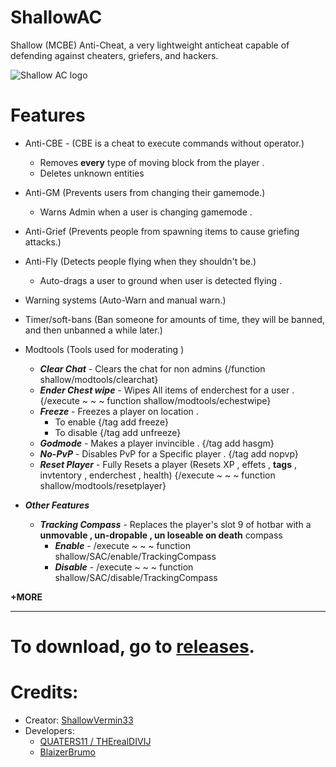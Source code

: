 # ShallowAC
Shallow (MCBE) Anti-Cheat, a very lightweight anticheat capable of defending against cheaters, griefers, and hackers. 

![Shallow AC logo](https://cdn.discordapp.com/icons/962787981809291274/cffd5ad526d3efce44891f9703473ea2.png?size)


# Features 
- Anti-CBE - (CBE is a cheat to execute commands without operator.)
   * Removes **every** type of moving block from the player  .
   * Deletes unknown entities
- Anti-GM              (Prevents users from changing their gamemode.)
   * Warns Admin when a user is changing gamemode . 
- Anti-Grief
             (Prevents people from spawning items to cause griefing attacks.)
- Anti-Fly            (Detects people flying when they shouldn't be.)
    * Auto-drags a user to ground when user is detected flying . 
- Warning systems     (Auto-Warn and manual warn.)
- Timer/soft-bans     (Ban someone for amounts of time, they will be banned, and then unbanned a while later.)
- Modtools            (Tools used for moderating )
     * ___Clear Chat___ - Clears the chat for non admins {/function shallow/modtools/clearchat}
     * ___Ender Chest wipe___ - Wipes All items of enderchest for a user . {/execute <playername> ~ ~ ~ function shallow/modtools/echestwipe}
     * ___Freeze___ - Freezes a player on location .
         * To enable {/tag <playername> add freeze}
         * To disable {/tag <playername> add unfreeze}
     * ___Godmode___ - Makes a player invincible . {/tag <playername> add hasgm}
     * ___No-PvP___  - Disables PvP for a Specific player . {/tag <playername> add nopvp}
     * ___Reset Player___ - Fully Resets a player (Resets XP , effets , **tags** , invtentory , enderchest , health) {/execute <playername> ~ ~ ~ function shallow/modtools/resetplayer}

 - ___Other Features___
   * ___Tracking Compass___ - Replaces the player's slot 9 of hotbar with a **unmovable , un-dropable , un loseable on death** compass
      * ___Enable___ - /execute <playername> ~ ~ ~ function shallow/SAC/enable/TrackingCompass
      * ___Disable___ - /execute <playername> ~ ~ ~ function shallow/SAC/disable/TrackingCompass

**+MORE**


---

# To download, go to [releases](https://github.com/ShallowVermin33/ShallowAC/releases/).

# Credits:

* Creator: [ShallowVermin33](https://github.com/ShallowVermin33)
* Developers:
   * [QUATERS11 / THErealDIVIJ](https://github.com/QUATERS11)
   * [BlaizerBrumo](https://github.com/BlaizerBrumo)
